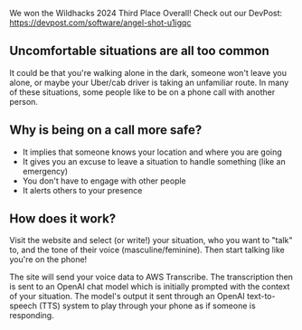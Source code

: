 We won the Wildhacks 2024 Third Place Overall! Check out our DevPost: https://devpost.com/software/angel-shot-u1igqc

## Uncomfortable situations are all too common

It could be that you're walking alone in the dark, someone won't leave you alone, or maybe your Uber/cab driver is taking an unfamiliar route. In many of these situations, some people like to be on a phone call with another person.

## Why is being on a call more safe?

- It implies that someone knows your location and where you are going
- It gives you an excuse to leave a situation to handle something (like an emergency)
- You don't have to engage with other people
- It alerts others to your presence

## How does it work?

Visit the website and select (or write!) your situation, who you want to "talk" to, and the tone of their voice (masculine/feminine). Then start talking like you're on the phone!

The site will send your voice data to AWS Transcribe. The transcription then is sent to an OpenAI chat model which is initially prompted with the context of your situation. The model's output it sent through an OpenAI text-to-speech (TTS) system to play through your phone as if someone is responding.
